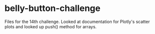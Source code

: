 # belly-button-challenge

Files for the 14th challenge.
Looked at documentation for Plotly's scatter plots and looked up push() method for arrays.
